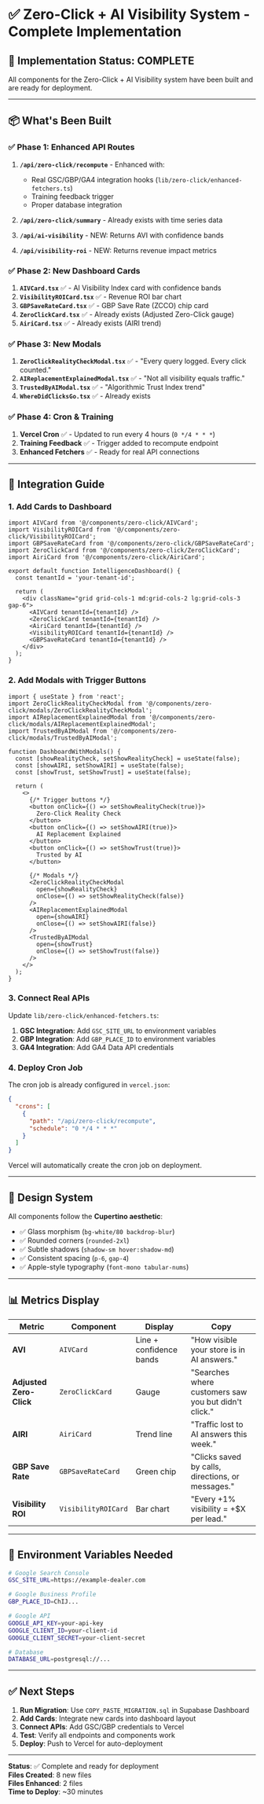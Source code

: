 # ✅ Zero-Click + AI Visibility System - Complete Implementation

## 🎯 Implementation Status: COMPLETE

All components for the Zero-Click + AI Visibility system have been built and are ready for deployment.

---

## 📦 What's Been Built

### ✅ Phase 1: Enhanced API Routes

1. **`/api/zero-click/recompute`** - Enhanced with:
   - Real GSC/GBP/GA4 integration hooks (`lib/zero-click/enhanced-fetchers.ts`)
   - Training feedback trigger
   - Proper database integration

2. **`/api/zero-click/summary`** - Already exists with time series data

3. **`/api/ai-visibility`** - NEW: Returns AVI with confidence bands

4. **`/api/visibility-roi`** - NEW: Returns revenue impact metrics

### ✅ Phase 2: New Dashboard Cards

1. **`AIVCard.tsx`** ✅ - AI Visibility Index card with confidence bands
2. **`VisibilityROICard.tsx`** ✅ - Revenue ROI bar chart
3. **`GBPSaveRateCard.tsx`** ✅ - GBP Save Rate (ZCCO) chip card
4. **`ZeroClickCard.tsx`** ✅ - Already exists (Adjusted Zero-Click gauge)
5. **`AiriCard.tsx`** ✅ - Already exists (AIRI trend)

### ✅ Phase 3: New Modals

1. **`ZeroClickRealityCheckModal.tsx`** ✅ - "Every query logged. Every click counted."
2. **`AIReplacementExplainedModal.tsx`** ✅ - "Not all visibility equals traffic."
3. **`TrustedByAIModal.tsx`** ✅ - "Algorithmic Trust Index trend"
4. **`WhereDidClicksGo.tsx`** ✅ - Already exists

### ✅ Phase 4: Cron & Training

1. **Vercel Cron** ✅ - Updated to run every 4 hours (`0 */4 * * *`)
2. **Training Feedback** ✅ - Trigger added to recompute endpoint
3. **Enhanced Fetchers** ✅ - Ready for real API connections

---

## 🚀 Integration Guide

### 1. Add Cards to Dashboard

```tsx
import AIVCard from '@/components/zero-click/AIVCard';
import VisibilityROICard from '@/components/zero-click/VisibilityROICard';
import GBPSaveRateCard from '@/components/zero-click/GBPSaveRateCard';
import ZeroClickCard from '@/components/zero-click/ZeroClickCard';
import AiriCard from '@/components/zero-click/AiriCard';

export default function IntelligenceDashboard() {
  const tenantId = 'your-tenant-id';
  
  return (
    <div className="grid grid-cols-1 md:grid-cols-2 lg:grid-cols-3 gap-6">
      <AIVCard tenantId={tenantId} />
      <ZeroClickCard tenantId={tenantId} />
      <AiriCard tenantId={tenantId} />
      <VisibilityROICard tenantId={tenantId} />
      <GBPSaveRateCard tenantId={tenantId} />
    </div>
  );
}
```

### 2. Add Modals with Trigger Buttons

```tsx
import { useState } from 'react';
import ZeroClickRealityCheckModal from '@/components/zero-click/modals/ZeroClickRealityCheckModal';
import AIReplacementExplainedModal from '@/components/zero-click/modals/AIReplacementExplainedModal';
import TrustedByAIModal from '@/components/zero-click/modals/TrustedByAIModal';

function DashboardWithModals() {
  const [showRealityCheck, setShowRealityCheck] = useState(false);
  const [showAIRI, setShowAIRI] = useState(false);
  const [showTrust, setShowTrust] = useState(false);
  
  return (
    <>
      {/* Trigger buttons */}
      <button onClick={() => setShowRealityCheck(true)}>
        Zero-Click Reality Check
      </button>
      <button onClick={() => setShowAIRI(true)}>
        AI Replacement Explained
      </button>
      <button onClick={() => setShowTrust(true)}>
        Trusted by AI
      </button>
      
      {/* Modals */}
      <ZeroClickRealityCheckModal 
        open={showRealityCheck} 
        onClose={() => setShowRealityCheck(false)} 
      />
      <AIReplacementExplainedModal 
        open={showAIRI} 
        onClose={() => setShowAIRI(false)} 
      />
      <TrustedByAIModal 
        open={showTrust} 
        onClose={() => setShowTrust(false)} 
      />
    </>
  );
}
```

### 3. Connect Real APIs

Update `lib/zero-click/enhanced-fetchers.ts`:

1. **GSC Integration**: Add `GSC_SITE_URL` to environment variables
2. **GBP Integration**: Add `GBP_PLACE_ID` to environment variables
3. **GA4 Integration**: Add GA4 Data API credentials

### 4. Deploy Cron Job

The cron job is already configured in `vercel.json`:
```json
{
  "crons": [
    {
      "path": "/api/zero-click/recompute",
      "schedule": "0 */4 * * *"
    }
  ]
}
```

Vercel will automatically create the cron job on deployment.

---

## 🎨 Design System

All components follow the **Cupertino aesthetic**:
- ✅ Glass morphism (`bg-white/80 backdrop-blur`)
- ✅ Rounded corners (`rounded-2xl`)
- ✅ Subtle shadows (`shadow-sm hover:shadow-md`)
- ✅ Consistent spacing (`p-6`, `gap-4`)
- ✅ Apple-style typography (`font-mono tabular-nums`)

---

## 📊 Metrics Display

| Metric | Component | Display | Copy |
|--------|-----------|---------|------|
| **AVI** | `AIVCard` | Line + confidence bands | "How visible your store is in AI answers." |
| **Adjusted Zero-Click** | `ZeroClickCard` | Gauge | "Searches where customers saw you but didn't click." |
| **AIRI** | `AiriCard` | Trend line | "Traffic lost to AI answers this week." |
| **GBP Save Rate** | `GBPSaveRateCard` | Green chip | "Clicks saved by calls, directions, or messages." |
| **Visibility ROI** | `VisibilityROICard` | Bar chart | "Every +1% visibility = +$X per lead." |

---

## 🔧 Environment Variables Needed

```bash
# Google Search Console
GSC_SITE_URL=https://example-dealer.com

# Google Business Profile
GBP_PLACE_ID=ChIJ...

# Google API
GOOGLE_API_KEY=your-api-key
GOOGLE_CLIENT_ID=your-client-id
GOOGLE_CLIENT_SECRET=your-client-secret

# Database
DATABASE_URL=postgresql://...
```

---

## ✅ Next Steps

1. **Run Migration**: Use `COPY_PASTE_MIGRATION.sql` in Supabase Dashboard
2. **Add Cards**: Integrate new cards into dashboard layout
3. **Connect APIs**: Add GSC/GBP credentials to Vercel
4. **Test**: Verify all endpoints and components work
5. **Deploy**: Push to Vercel for auto-deployment

---

**Status**: ✅ Complete and ready for deployment  
**Files Created**: 8 new files  
**Files Enhanced**: 2 files  
**Time to Deploy**: ~30 minutes

